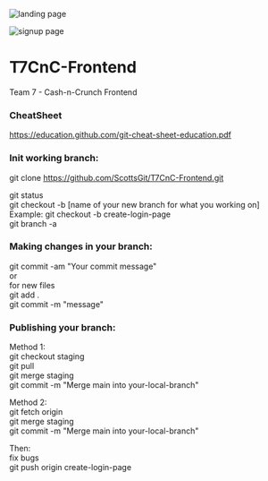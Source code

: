 
![landing page](https://github.com/ScottsGit/T7CnC-Frontend/assets/17536863/74eab397-9b7f-4a9f-ae24-40e289df8270)
&nbsp;&nbsp;

![signup page](https://github.com/ScottsGit/T7CnC-Frontend/assets/17536863/0cd404f6-3487-443c-beee-49dd98660148)



# T7CnC-Frontend
Team 7 - Cash-n-Crunch Frontend

### CheatSheet
https://education.github.com/git-cheat-sheet-education.pdf  

### Init working branch:
git clone https://github.com/ScottsGit/T7CnC-Frontend.git  

git status  
git checkout -b [name of your new branch for what you working on]  
Example: git checkout -b create-login-page  
git branch -a  

### Making changes in your branch:
git commit -am "Your commit message"  
or  
for new files  
git add .  
git commit -m "message"  

### Publishing your branch:  
Method 1:  
git checkout staging  
git pull  
git merge staging  
git commit -m "Merge main into your-local-branch"  

Method 2:  
git fetch origin  
git merge staging  
git commit -m "Merge main into your-local-branch"  

Then:  
fix bugs  
git push origin create-login-page  
